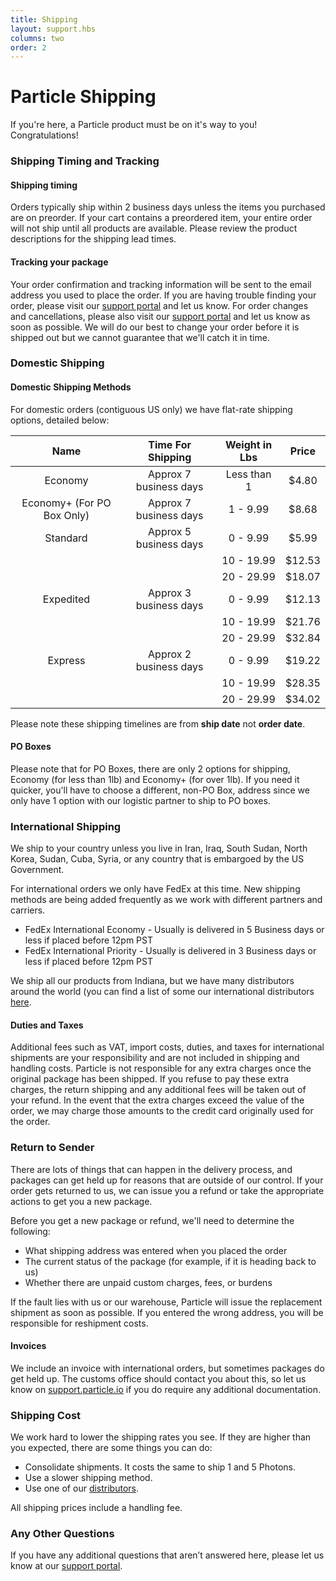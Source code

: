 ```yaml
---
title: Shipping
layout: support.hbs
columns: two
order: 2
---
```


Particle Shipping
===



If you're here, a Particle product must be on it's way to you! Congratulations! 

### Shipping Timing and Tracking


#### Shipping timing

Orders typically ship within 2 business days unless the items you purchased are on preorder. If your cart contains a preordered item, your entire order will not ship until all products are available. Please review the product descriptions for the shipping lead times.   

#### Tracking your package

Your order confirmation and tracking information will be sent to the email address you used to place the order. If you are having trouble finding your order, please visit our [support portal](https://support.particle.io) and let us know. For order changes and cancellations, please also visit our [support portal](https://support.particle.io) and let us know as soon as possible. We will do our best to change your order before it is shipped out but we cannot guarantee that we'll catch it in time. 


### Domestic Shipping

#### Domestic Shipping Methods

For domestic orders (contiguous US only) we have flat-rate shipping options, detailed below:

|         Name         	      |    Time For Shipping   	| Weight in Lbs 	|  Price 	|
|:--------------------------:	|:----------------------:	|:-------------:	|:------:	|
|        Economy            	| Approx 7 business days 	|  Less than 1  	|  $4.80 	|
| Economy+ (For PO Box Only)  | Approx 7 business days 	|    1 - 9.99   	|  $8.68 	|
|        Standard           	| Approx 5 business days 	|    0 - 9.99    	|  $5.99 	|
|                           	|                        	|   10 - 19.99  	| $12.53 	|
|                           	|                        	|   20 - 29.99   	| $18.07 	|
|       Expedited           	| Approx 3 business days 	|    0 - 9.99   	| $12.13 	|
|                           	|                        	|   10 - 19.99  	| $21.76 	|
|                           	|                        	|   20 - 29.99   	| $32.84 	|
|        Express            	| Approx 2 business days 	|    0 - 9.99   	| $19.22 	|
|                           	|                        	|   10 - 19.99  	| $28.35 	|
|                      	      |                        	|   20 - 29.99   	| $34.02 	|

Please note these shipping timelines are from **ship date** not **order date**. 

#### PO Boxes

Please note that for PO Boxes, there are only 2 options for shipping, Economy (for less than 1lb) and Economy+ (for over 1lb). If you need it quicker, you'll have to choose a different, non-PO Box, address since we only have 1 option with our logistic partner to ship to PO boxes.

### International Shipping

We ship to your country unless you live in Iran, Iraq, South Sudan, North Korea, Sudan, Cuba, Syria, or any country that is embargoed by the US Government. 

For international orders we only have FedEx at this time. New shipping methods are being added frequently as we work with different partners and carriers. 
- FedEx International Economy - Usually is delivered in 5 Business days or less if placed before 12pm PST
- FedEx International Priority - Usually is delivered in 3 Business days or less if placed before 12pm PST

We ship all our products from Indiana, but we have many distributors around the world (you can find a list of some our international distributors [here](https://www.particle.io/distributors).

#### Duties and Taxes

Additional fees such as VAT, import costs, duties, and taxes for international shipments are your responsibility and are not included in shipping and handling costs. Particle is not responsible for any extra charges once the original package has been shipped. If you refuse to pay these extra charges, the return shipping and any additional fees will be taken out of your refund. In the event that the extra charges exceed the value of the order, we may charge those amounts to the credit card originally used for the order.

### Return to Sender

There are lots of things that can happen in the delivery process, and packages can get held up for reasons that are outside of our control. If your order gets returned to us, we can issue you a refund or take the appropriate actions to get you a new package. 

Before you get a new package or refund, we'll need to determine the following:
- What shipping address was entered when you placed the order
- The current status of the package (for example, if it is heading back to us)
- Whether there are unpaid custom charges, fees, or burdens

If the fault lies with us or our warehouse, Particle will issue the replacement shipment as soon as possible. If you entered the wrong address, you will be responsible for reshipment costs. 

#### Invoices

We include an invoice with international orders, but sometimes packages do get held up. The customs office should contact you about this, so let us know on [support.particle.io](https://support.particle.io) if you do require any additional documentation. 

### Shipping Cost

We work hard to lower the shipping rates you see. If they are higher than you expected, there are some things you can do: 
- Consolidate shipments. It costs the same to ship 1 and 5 Photons.
- Use a slower shipping method.
- Use one of our [distributors](https://www.particle.io/distributors).

All shipping prices include a handling fee. 


### Any Other Questions

If you have any additional questions that aren’t answered here, please let us know at our [support portal](https://support.particle.io).
